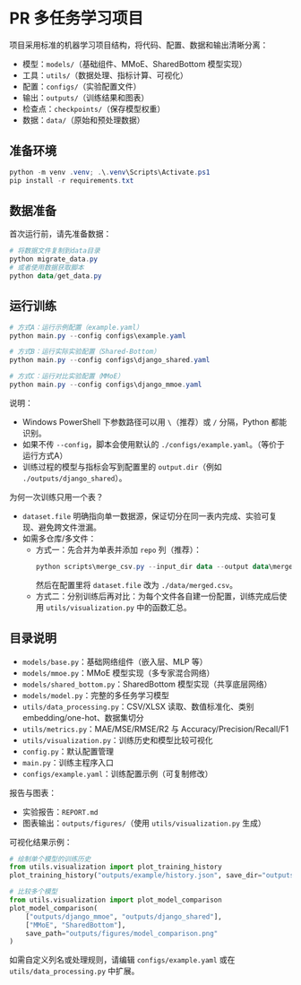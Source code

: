 # PR 多任务学习项目

项目采用标准的机器学习项目结构，将代码、配置、数据和输出清晰分离：

- 模型：`models/`（基础组件、MMoE、SharedBottom 模型实现）
- 工具：`utils/`（数据处理、指标计算、可视化）
- 配置：`configs/`（实验配置文件）
- 输出：`outputs/`（训练结果和图表）
- 检查点：`checkpoints/`（保存模型权重）
- 数据：`data/`（原始和预处理数据）

## 准备环境

```powershell
python -m venv .venv; .\.venv\Scripts\Activate.ps1
pip install -r requirements.txt
```

## 数据准备

首次运行前，请先准备数据：

```powershell
# 将数据文件复制到data目录
python migrate_data.py
# 或者使用数据获取脚本
python data/get_data.py
```

## 运行训练

```powershell
# 方式A：运行示例配置（example.yaml）
python main.py --config configs\example.yaml

# 方式B：运行实际实验配置（Shared-Bottom）
python main.py --config configs\django_shared.yaml

# 方式C：运行对比实验配置（MMoE）
python main.py --config configs\django_mmoe.yaml
```

说明：
- Windows PowerShell 下参数路径可以用 `\`（推荐）或 `/` 分隔，Python 都能识别。
- 如果不传 `--config`，脚本会使用默认的 `./configs/example.yaml`。（等价于运行方式A）
- 训练过程的模型与指标会写到配置里的 `output.dir`（例如 `./outputs/django_shared`）。

为何一次训练只用一个表？
- `dataset.file` 明确指向单一数据源，保证切分在同一表内完成、实验可复现、避免跨文件泄漏。
- 如需多仓库/多文件：
	- 方式一：先合并为单表并添加 `repo` 列（推荐）：
		```powershell
		python scripts\merge_csv.py --input_dir data --output data\merged.csv
		```
		然后在配置里将 `dataset.file` 改为 `./data/merged.csv`。
	- 方式二：分别训练后再对比：为每个文件各自建一份配置，训练完成后使用 `utils/visualization.py` 中的函数汇总。

## 目录说明

- `models/base.py`：基础网络组件（嵌入层、MLP 等）
- `models/mmoe.py`：MMoE 模型实现（多专家混合网络）
- `models/shared_bottom.py`：SharedBottom 模型实现（共享底层网络）
- `models/model.py`：完整的多任务学习模型
- `utils/data_processing.py`：CSV/XLSX 读取、数值标准化、类别 embedding/one-hot、数据集切分
- `utils/metrics.py`：MAE/MSE/RMSE/R2 与 Accuracy/Precision/Recall/F1
- `utils/visualization.py`：训练历史和模型比较可视化
- `config.py`：默认配置管理
- `main.py`：训练主程序入口
- `configs/example.yaml`：训练配置示例（可复制修改）

报告与图表：
- 实验报告：`REPORT.md`
- 图表输出：`outputs/figures/`（使用 `utils/visualization.py` 生成）

可视化结果示例：
```python
# 绘制单个模型的训练历史
from utils.visualization import plot_training_history
plot_training_history("outputs/example/history.json", save_dir="outputs/figures")

# 比较多个模型
from utils.visualization import plot_model_comparison
plot_model_comparison(
    ["outputs/django_mmoe", "outputs/django_shared"],
    ["MMoE", "SharedBottom"],
    save_path="outputs/figures/model_comparison.png"
)
```

如需自定义列名或处理规则，请编辑 `configs/example.yaml` 或在 `utils/data_processing.py` 中扩展。